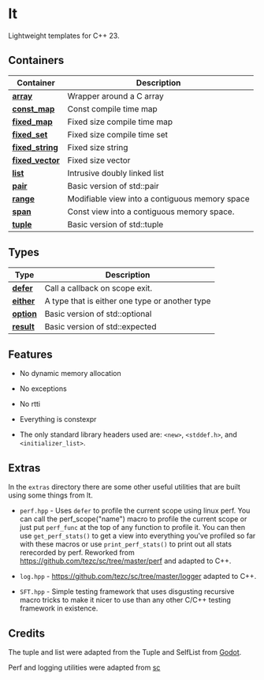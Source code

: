 # lt

Lightweight templates for C++ 23.

## Containers

| Container                         | Description                                                                                 |
|-----------------------------------|---------------------------------------------------------------------------------------------|
| **[array](src/lt/array.hpp)**                | Wrapper around a C array                                                                    |
| **[const_map](src/lt/const_map.hpp)**        | Const compile time map                                                                      |
| **[fixed_map](src/lt/fixed_map.hpp)**        | Fixed size compile time map                                                                 |
| **[fixed_set](src/lt/fixed_set.hpp)**        | Fixed size compile time set                                                                 |
| **[fixed_string](src/lt/fixed_string.hpp)**  | Fixed size string                                                                           |
| **[fixed_vector](src/lt/fixed_vector.hpp)**  | Fixed size vector                                                                           |
| **[list](src/lt/list.hpp)**                  | Intrusive doubly linked list                                                                |
| **[pair](src/lt/pair.hpp)**                  | Basic version of std::pair                                                                  |
| **[range](src/lt/range.hpp)**                | Modifiable view into a contiguous memory space                                              |
| **[span](src/lt/span.hpp)**                  | Const view into a contiguous memory space.                                                  |
| **[tuple](src/lt/tuple.hpp)**                | Basic version of std::tuple                                                                 |


## Types
| Type                                  | Description                                                                                 |
|---------------------------------------|---------------------------------------------------------------------------------------------|
| **[defer](src/lt/types/defer.hpp)**                    | Call a callback on scope exit.                                             |
| **[either](src/lt/types/either.hpp)**                  | A type that is either one type or another type                             |
| **[option](src/lt/types/option.hpp)**                  | Basic version of std::optional                                             |
| **[result](src/lt/types/result.hpp)**                  | Basic version of std::expected                                             |

## Features

- No dynamic memory allocation

- No exceptions

- No rtti

- Everything is constexpr

- The only standard library headers used are:  `<new>`, `<stddef.h>`, and `<initializer_list>`.

## Extras

In the `extras` directory there are some other useful utilities that are built using some things from lt.

- `perf.hpp` - Uses `defer` to profile the current scope using linux perf. You can call the perf_scope("name") macro to profile the current scope or just put `perf_func` at the top of any function to profile it. You can then use `get_perf_stats()` to get a view into everything you've profiled so far with these macros or use `print_perf_stats()` to print out all stats rerecorded by perf. Reworked from https://github.com/tezc/sc/tree/master/perf and adapted to C++.

- `log.hpp` - https://github.com/tezc/sc/tree/master/logger adapted to C++.

- `SFT.hpp` - Simple testing framework that uses disgusting recursive macro tricks to make it nicer to use than any other C/C++ testing framework in existence.

## Credits

The tuple and list were adapted from the Tuple and SelfList from [Godot](https://github.com/godotengine/godot/tree/master/core/templates).

Perf and logging utilities were adapted from [sc](https://github.com/tezc/sc)
